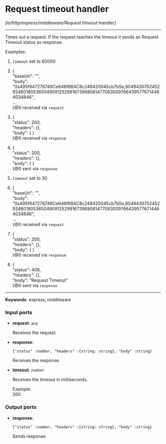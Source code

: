 # Request timeout handler

_[io/http/express/middleware/Request timeout handler]_

---

Times out a request. If the request reaches the timeout it sends an Request Timeout status as response.   
  
Examples:  
  
1. `timeout` set to 60000  
2. {  
  "baseUrl": "",  
  "body": "0x495f947276749Ce646f68AC8c248420045cb7b5e,80494307024529346018053650490912529916739680814770830097664395776714464034846",  
...  
}@0 received via `request`  
3. {  
  "status": 200,  
  "headers": {},  
  "body": { }  
}@0 received via `response`  
4. {  
  "status": 200,  
  "headers": {},  
  "body": { }  
}@0 sent via `response`  
  
  
1. `timeout` set to 30  
2. {  
  "baseUrl": "",  
  "body": "0x495f947276749Ce646f68AC8c248420045cb7b5e,80494307024529346018053650490912529916739680814770830097664395776714464034846",  
...  
}@0 received via `request`  
3. {  
  "status": 200,  
  "headers": {},  
  "body": { }  
}@0 received via `response`  
4. {  
  "status": 408,  
  "headers": {},  
  "body": "Request Timeout"  
}@0 sent via `response`  
  
  

---

__Keywords__: express, middleware

### Input ports

* __request__: ` any `

    Receives the request.  


* __response__: 
    ```
    {"status" :number, "headers" :{string: string}, "body" :string}
    ```

    Receives the response.  


* __timeout__: ` number `

    Receives the timeout in milliseconds.  
      
    Example:   
    300  

### Output ports

* __response__: 
    ```
    {"status" :number, "headers" :{string: string}, "body" :string}
    ```

    Sends response.  

